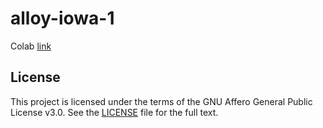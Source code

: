 # alloy-iowa-1

Colab [link](https://colab.research.google.com/github/hududed/alloy-iowa-1/blob/main/mlr3mbo_batch_AlCeMg.ipynb)

## License

This project is licensed under the terms of the GNU Affero General Public License v3.0. See the [LICENSE](LICENSE) file for the full text.